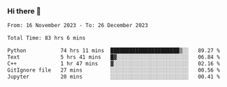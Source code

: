 ### Hi there 👋

<!--
**floyiac/floyiac** is a ✨ _special_ ✨ repository because its `README.md` (this file) appears on your GitHub profile.

Here are some ideas to get you started:

- 🔭 I’m currently working on ...
- 🌱 I’m currently learning ...
- 👯 I’m looking to collaborate on ...
- 🤔 I’m looking for help with ...
- 💬 Ask me about ...
- 📫 How to reach me: ...
- 😄 Pronouns: ...
- ⚡ Fun fact: ...
-->

<!--START_SECTION:waka-->

```txt
From: 16 November 2023 - To: 26 December 2023

Total Time: 83 hrs 6 mins

Python           74 hrs 11 mins  ██████████████████████▒░░   89.27 %
Text             5 hrs 41 mins   █▓░░░░░░░░░░░░░░░░░░░░░░░   06.84 %
C++              1 hr 47 mins    ▓░░░░░░░░░░░░░░░░░░░░░░░░   02.16 %
GitIgnore file   27 mins         ░░░░░░░░░░░░░░░░░░░░░░░░░   00.56 %
Jupyter          20 mins         ░░░░░░░░░░░░░░░░░░░░░░░░░   00.41 %
```

<!--END_SECTION:waka-->
